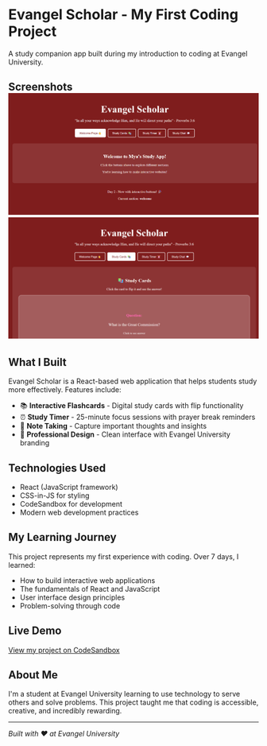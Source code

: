 # Evangel Scholar - My First Coding Project

A study companion app built during my introduction to coding at Evangel University.

## Screenshots![Homepage](evangel-scholar-homepage.png)![Flashcards Feature](flashcards-demo.png)

## What I Built

Evangel Scholar is a React-based web application that helps students study more effectively. Features include:

- 📚 **Interactive Flashcards** - Digital study cards with flip functionality
- ⏰ **Study Timer** - 25-minute focus sessions with prayer break reminders  
- 📝 **Note Taking** - Capture important thoughts and insights
- 🎨 **Professional Design** - Clean interface with Evangel University branding

## Technologies Used

- React (JavaScript framework)
- CSS-in-JS for styling
- CodeSandbox for development
- Modern web development practices

## My Learning Journey

This project represents my first experience with coding. Over 7 days, I learned:

- How to build interactive web applications
- The fundamentals of React and JavaScript
- User interface design principles
- Problem-solving through code

## Live Demo

[View my project on CodeSandbox](https://6nfvqw.csb.app/)

## About Me

I'm a student at Evangel University learning to use technology to serve others and solve problems. This project taught me that coding is accessible, creative, and incredibly rewarding.

---

*Built with ❤️ at Evangel University*
